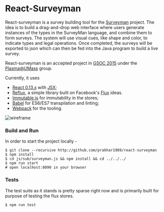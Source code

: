 React-Surveyman
===

React-surveyman is a survey building tool for the [Surveyman](http://surveyman.github.io/) project. The idea is to build a drag-and-drop web interface where users generate instances of the types in the SurveyMan language, and combine them to form surveys. The system will use visual cues, like shape and color, to indicate types and legal operations. Once completed, the surveys will be exported to json which can then be fed into the Java program to build a live survey.

React-surveyman is an accepted project in [GSOC 2015](https://www.google-melange.com/gsoc/homepage/google/gsoc2015) under the [Plasma@UMass](http://plasma.cs.umass.edu/) group.

Currently, it uses
* [React 0.13.x](http://facebook.github.io/react/) with [JSX](https://facebook.github.io/jsx/);
* [Reflux](https://github.com/spoike/refluxjs), a simple library built on Facebook's [Flux](http://facebook.github.io/react/blog/2014/05/06/flux.html) ideas.
* [Immutable.js](http://facebook.github.io/immutable-js/) for immutability in the stores;
* [Babel](https://babeljs.io/) for ES6/ES7 transpilation and linting;
* [Webpack](http://webpack.github.io/) for the tooling.

![wireframe](http://i.imgur.com/LlAR6HW.png)

### Build and Run
In order to start the project locally - 
```
$ git clone --recursive http://github.com/prakhar1989/react-surveyman
$ npm install 
$ cd js/sub/surveyman.js && npm install && cd ../../../
$ npm run start 
# open localhost:8090 in your browser
```

### Tests
The test suite as it stands is pretty sparse right now and is primarily built for purpose of testing the flux stores.
```
$ npm run test
```
